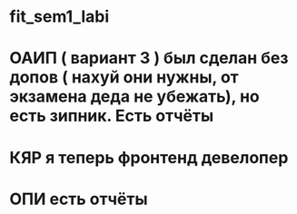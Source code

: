 # fit_sem1_labi
# ОАИП ( вариант 3 ) был сделан без допов ( нахуй они нужны, от экзамена деда не убежать), но есть зипник. Есть отчёты
# КЯР я теперь фронтенд девелопер 
# ОПИ есть отчёты 
